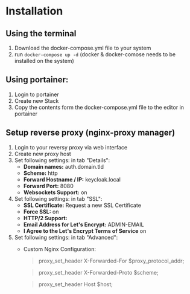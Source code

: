 # Installation
## Using the terminal
1. Download the docker-compose.yml file to your system
2. run ``docker-compose up -d`` (docker & docker-comose needs to be installed on the system)

## Using portainer:
1. Login to portainer
2. Create new Stack 
3. Copy the contents form the docker-compose.yml file to the editor in portainer

## Setup reverse proxy (nginx-proxy manager)
1. Login to your reversy proxy via web interface
2. Create new proxy host
3. Set following settings: in tab "Details":
   - **Domain names:** auth.domain.tld
   - **Scheme:** http
   - **Forward Hostname / IP:** keycloak.local
   - **Forward Port:** 8080
   - **Websockets Support:** on
4. Set following settings: in tab "SSL":
   - **SSL Certificate:** Request a new SSL Certificate
   - **Force SSL:** on
   - **HTTP/2 Support:** 
   - **Email Address for Let's Encrypt:** ADMIN-EMAIL
   - **I Agree to the Let's Encrypt Terms of Service** on
5. Set following settings: in tab "Advanced":
   - Custom Nginx Configuration:
      
      > proxy_set_header X-Forwarded-For $proxy_protocol_addr;

      > proxy_set_header X-Forwarded-Proto $scheme;
      
      > proxy_set_header Host $host; 